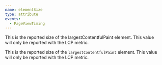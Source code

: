 ```yaml
---
name: elementSize
type: attribute
events:
  - PageViewTiming
---
```


This is the reported size of the largestContentfulPaint element. This value will only be reported with the LCP metric.

This is the reported size of the `largestContentfulPaint` element. This value will only be reported with the LCP metric.
